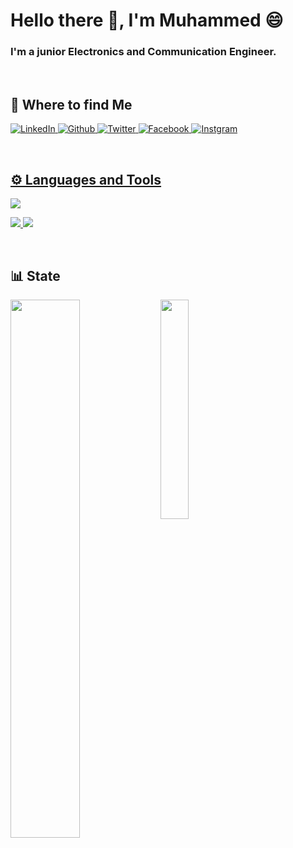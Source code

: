 # Hello there 👋, I'm Muhammed 😄
### I'm a junior Electronics and Communication Engineer.

<br />

## 🔗 Where to find Me 
 </a> <a href="https://www.linkedin.com/in/muhammedalii9" target="_blank"><img alt="LinkedIn" src="https://img.shields.io/badge/linkedin-%230077B5.svg?&style=for-the-badge&logo=linkedin&logoColor=white" />
 <a href="https://github.com/0xmuhammedalii99 " target="_blank"><img alt="Github" src="https://img.shields.io/badge/GitHub-%2312100E.svg?&style=for-the-badge&logo=Github&logoColor=white" />
 </a><a href="https://twitter.com/muhammed9alii" target="_blank"><img alt="Twitter" src="https://img.shields.io/badge/twitter-%231DA1F2.svg?&style=for-the-badge&logo=twitter&logoColor=white" /> 
  </a><a href="https://www.facebook.com/profile.php?id=100006345363273" target="_blank"><img alt="Facebook" src="https://img.shields.io/badge/Facebook-1877F2?style=for-the-badge&logo=facebook&logoColor=white" /> 
  </a><a href="https://www.instagram.com/muuhammeddalii/" target="_blank"><img alt="Instgram" src="https://img.shields.io/badge/Instagram-E4405F?style=for-the-badge&logo=instagram&logoColor=white" /> 
  
 
 <br />
 
 
## ⚙️ Languages and Tools
<img src="https://img.shields.io/badge/programming-00599C?style=for-the-badge&logo=C&logoColor=white" /> 

<img src="https://img.shields.io/badge/GIT-E44C30?style=for-the-badge&logo=git&logoColor=white"> <a> <img src="https://img.shields.io/badge/Visual_Studio_Code-0078D4?style=for-the-badge&logo=visual%20studio%20code&logoColor=white" />
 

<br/>

## 📊 State
<img align="left" width=47% src="https://github-readme-stats.vercel.app/api?username=0xmuhammedalii99&show_icons=true&theme=tokyonight"/>
<img align="left" width=30% src="https://github-readme-stats.vercel.app/api/top-langs/?username=0xmuhammedalii99&theme=tokyonight"/>

<br />
<br />

<!-- ![GitHub Streak](https://streak-stats.demolab.com?user=0xmuhammedalii99 &theme=gruvbox&border_radius=4.5) -->




